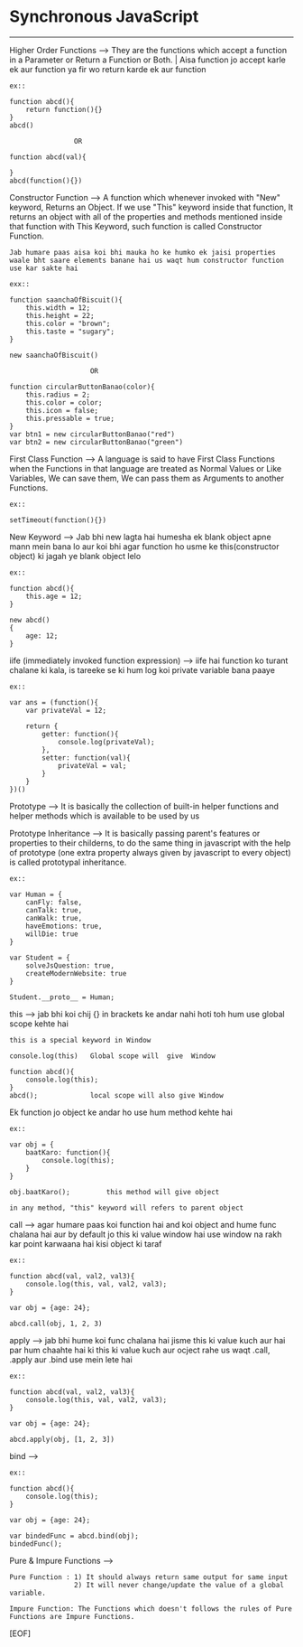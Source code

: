 # Synchronous JavaScript
------------------------------------------------------------------------------------------------------------------------------
Higher Order Functions --> They are the functions which accept a function in a Parameter or Return a Function or Both.
| Aisa function jo accept karle ek aur function ya fir wo return karde ek aur function

    ex::
    
    function abcd(){
        return function(){}
    }
    abcd()

                    OR

    function abcd(val){

    }
    abcd(function(){})

Constructor Function --> A function which whenever invoked with "New" keyword, Returns an Object. If we use "This" keyword inside that function, It returns an object with all of the properties and methods mentioned inside that function with This Keyword, such function is called Constructor Function.

    Jab humare paas aisa koi bhi mauka ho ke humko ek jaisi properties waale bht saare elements banane hai us waqt hum constructor function use kar sakte hai

    exx::

    function saanchaOfBiscuit(){
        this.width = 12;
        this.height = 22;
        this.color = "brown";
        this.taste = "sugary";
    }

    new saanchaOfBiscuit()

                        OR

    function circularButtonBanao(color){
        this.radius = 2;
        this.color = color;
        this.icon = false;
        this.pressable = true;
    }
    var btn1 = new circularButtonBanao("red")
    var btn2 = new circularButtonBanao("green")

First Class Function --> A language is said to have First Class Functions when the Functions in that language are treated as Normal Values or Like Variables, We can save them, We can pass them as Arguments to another Functions.

    ex::

    setTimeout(function(){})

New Keyword --> Jab bhi new lagta hai humesha ek blank object apne mann mein bana lo aur koi bhi agar function ho usme ke this(constructor object) ki jagah ye blank object lelo

    ex::

    function abcd(){
        this.age = 12;
    }

    new abcd()
    {
        age: 12;
    }

iife (immediately invoked function expression) --> iife hai function ko turant chalane ki kala, is tareeke se ki hum log koi private variable bana paaye

    ex::

    var ans = (function(){
        var privateVal = 12;

        return {
            getter: function(){
                console.log(privateVal);
            },
            setter: function(val){
                privateVal = val;
            }
        }
    })()

Prototype --> It is basically the collection of built-in helper functions and helper methods which is available to be used by us

Prototype Inheritance --> It is basically passing parent's features or properties to their childerns, to do the same thing in javascript with the help of prototype (one extra property always given by javascript to every object) is called prototypal inheritance.

    ex::

    var Human = {
        canFly: false,
        canTalk: true,
        canWalk: true,
        haveEmotions: true,
        willDie: true
    }

    var Student = {
        solveJsQuestion: true,
        createModernWebsite: true
    }

    Student.__proto__ = Human;

this --> jab bhi koi chij {} in brackets ke andar nahi hoti toh hum use global scope kehte hai

    this is a special keyword in Window
    
    console.log(this)   Global scope will  give  Window
    
    function abcd(){
        console.log(this);
    }
    abcd();             local scope will also give Window

Ek function jo object ke andar ho use hum method kehte hai

    ex::

    var obj = {
        baatKaro: function(){
            console.log(this);
        }
    }

    obj.baatKaro();         this method will give object

    in any method, "this" keyword will refers to parent object

call --> agar humare paas koi function hai and koi object and hume func chalana hai aur by default jo this ki value window hai use window na rakh kar point karwaana hai kisi object ki taraf

    ex::

    function abcd(val, val2, val3){
        console.log(this, val, val2, val3);
    }

    var obj = {age: 24};

    abcd.call(obj, 1, 2, 3)

apply --> jab bhi hume koi func chalana hai jisme this ki value kuch aur hai par hum chaahte hai ki this ki value kuch aur ocject rahe us waqt .call, .apply aur .bind use mein lete hai

    ex::

    function abcd(val, val2, val3){
        console.log(this, val, val2, val3);
    }

    var obj = {age: 24};

    abcd.apply(obj, [1, 2, 3])

bind -->

    ex::

    function abcd(){
        console.log(this);
    }

    var obj = {age: 24};

    var bindedFunc = abcd.bind(obj);
    bindedFunc();

Pure & Impure Functions -->

    Pure Function : 1) It should always return same output for same input
                    2) It will never change/update the value of a global variable.

    Impure Function: The Functions which doesn't follows the rules of Pure Functions are Impure Functions.

[EOF]
